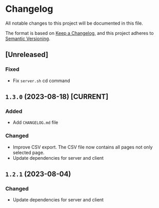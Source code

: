 # Changelog

All notable changes to this project will be documented in this file.

The format is based on [Keep a Changelog](https://keepachangelog.com/en/1.0.0/),
and this project adheres to [Semantic Versioning](https://semver.org/spec/v2.0.0.html).

<!--
## `x.y.z` (YYYY-MM-DD) [CURRENT | YANKED]

### Added (for new features)
### Changed (for changes in existing functionality)
### Deprecated (for soon-to-be removed features)
### Removed (for now removed features)
### Fixed (for any bug fixes)
### Security
-->

## [Unreleased]

### Fixed
- Fix `server.sh` cd command

## `1.3.0` (2023-08-18) [CURRENT]

### Added
- Add `CHANGELOG.md` file

### Changed
- Improve CSV export. The CSV file now contains all pages not only selected page.
- Update dependencies for server and client

## `1.2.1` (2023-08-04)

### Changed
- Update dependencies for server and client
